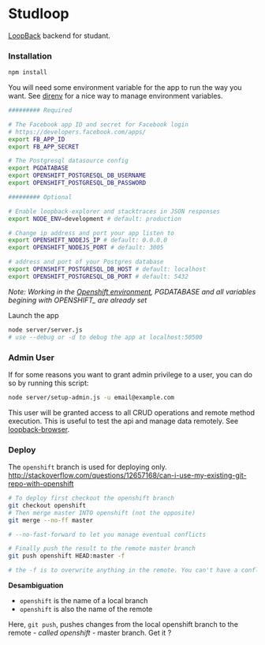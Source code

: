 # Studloop

[LoopBack](http://loopback.io) backend for studant.

### Installation

```bash
npm install
```

You will need some environment variable for the app to run the way you want.
See [direnv](https://github.com/direnv/direnv) for a nice way to manage environment variables.

```bash
######### Required

# The Facebook app ID and secret for Facebook login
# https://developers.facebook.com/apps/
export FB_APP_ID
export FB_APP_SECRET

# The Postgresql datasource config
export PGDATABASE
export OPENSHIFT_POSTGRESQL_DB_USERNAME
export OPENSHIFT_POSTGRESQL_DB_PASSWORD

######### Optional

# Enable loopback-explorer and stacktraces in JSON responses
export NODE_ENV=development # default: production

# Change ip address and port your app listen to
export OPENSHIFT_NODEJS_IP # default: 0.0.0.0
export OPENSHIFT_NODEJS_PORT # default: 3005

# address and port of your Postgres database
export OPENSHIFT_POSTGRESQL_DB_HOST # default: localhost
export OPENSHIFT_POSTGRESQL_DB_PORT # default: 5432
```

*Note: Working in the [Openshift environment](https://developers.openshift.com/en/managing-environment-variables.html), PGDATABASE and all variables begining with OPENSHIFT_ are already set*

Launch the app
```bash
node server/server.js
# use --debug or -d to debug the app at localhost:50500
```
### Admin User

If for some reasons you want to grant admin privilege to a user, you can do so by running this script:
```bash
node server/setup-admin.js -u email@example.com
```

This user will be granted access to all CRUD operations and remote method execution. This is useful to test the api and manage data remotely.
See [loopback-browser](https://github.com/dot-louis/loopback-browser).

### Deploy

The `openshift` branch is used for deploying only.
http://stackoverflow.com/questions/12657168/can-i-use-my-existing-git-repo-with-openshift

```bash
# To deploy first checkout the openshift branch
git checkout openshift
# Then merge master INTO openshift (not the opposite)
git merge --no-ff master

# --no-fast-forward to let you manage eventual conflicts

# Finally push the result to the remote master branch
git push openshift HEAD:master -f

# the -f is to overwrite anything in the remote. You can't have a conflict on the remote, it's supposed to already have been taken care of locally and it would be a pain to solve.

```

**Desambiguation**
- `openshift` is the name of a local branch
- `openshift` is also the name of the remote

Here, `git push`, pushes changes from the local openshift branch to the remote *- called openshift -* master branch. Get it ?
